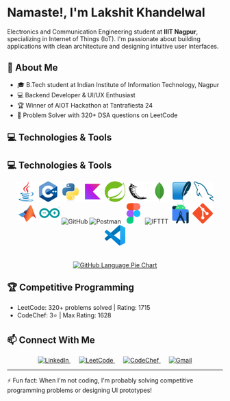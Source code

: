 #  Namaste!, I'm Lakshit Khandelwal

Electronics and Communication Engineering student at **IIIT Nagpur**, specializing in Internet of Things (IoT). I'm passionate about building applications with clean architecture and designing intuitive user interfaces.

## 🚀 About Me
- 🎓 B.Tech student at Indian Institute of Information Technology, Nagpur
- 💻 Backend Developer & UI/UX Enthusiast
- 🏆 Winner of AIOT Hackathon at Tantrafiesta 24
- 🧩 Problem Solver with 320+ DSA questions on LeetCode
## 💻 Technologies & Tools

## 💻 Technologies & Tools

<div align="center">

<img src="https://raw.githubusercontent.com/devicons/devicon/master/icons/java/java-original.svg" width="48" height="48" alt="Java" />
<img src="https://raw.githubusercontent.com/devicons/devicon/master/icons/cplusplus/cplusplus-original.svg" width="48" height="48" alt="C++" />
<img src="https://raw.githubusercontent.com/devicons/devicon/master/icons/python/python-original.svg" width="48" height="48" alt="Python" />
<img src="https://raw.githubusercontent.com/devicons/devicon/master/icons/kotlin/kotlin-original.svg" width="48" height="48" alt="Kotlin" />
<img src="https://raw.githubusercontent.com/devicons/devicon/master/icons/spring/spring-original.svg" width="48" height="48" alt="Spring Boot" />
<img src="https://raw.githubusercontent.com/devicons/devicon/master/icons/flask/flask-original.svg" width="48" height="48" alt="Flask" />
<img src="https://raw.githubusercontent.com/devicons/devicon/master/icons/mongodb/mongodb-original.svg" width="48" height="48" alt="MongoDB" />
<img src="https://raw.githubusercontent.com/devicons/devicon/master/icons/sqlite/sqlite-original.svg" width="48" height="48" alt="SQLite" />
<img src="https://raw.githubusercontent.com/devicons/devicon/master/icons/mysql/mysql-original.svg" width="48" height="48" alt="MySQL" />
<img src="https://raw.githubusercontent.com/devicons/devicon/master/icons/matlab/matlab-original.svg" width="48" height="48" alt="MATLAB" />
<img src="https://raw.githubusercontent.com/devicons/devicon/master/icons/arduino/arduino-original.svg" width="48" height="48" alt="Arduino" />
<img src="https://upload.wikimedia.org/wikipedia/commons/9/91/Octicons-mark-github.svg" width="48" height="48" alt="GitHub" />
<img src="https://www.vectorlogo.zone/logos/getpostman/getpostman-icon.svg" width="48" height="48" alt="Postman" />
<img src="https://raw.githubusercontent.com/devicons/devicon/master/icons/figma/figma-original.svg" width="48" height="48" alt="Figma" />
<img src="https://www.vectorlogo.zone/logos/ifttt/ifttt-ar21.svg" width="48" height="48" alt="IFTTT" />
<img src="https://raw.githubusercontent.com/devicons/devicon/master/icons/androidstudio/androidstudio-original.svg" width="48" height="48" alt="Android Studio" />
<img src="https://raw.githubusercontent.com/devicons/devicon/master/icons/git/git-original.svg" width="48" height="48" alt="Git" />
<img src="https://raw.githubusercontent.com/devicons/devicon/master/icons/vscode/vscode-original.svg" width="48" height="48" alt="VS Code" />

</div>
<br>
<br>
<div align="center">

<a href="https://github-readme-stats.vercel.app/api/top-langs/?username=DegeneratorXx&layout=pie">
    <img src="https://github-readme-stats.vercel.app/api/top-langs/?username=DegeneratorXx&layout=pie&theme=radical" width="400" alt="GitHub Language Pie Chart" />
</a>

</div>




## 🏆 Competitive Programming

- LeetCode: 320+ problems solved | Rating: 1715
- CodeChef: 3⭐ | Max Rating: 1628

## 📫 Connect With Me

<div align="center">

<a href="https://www.linkedin.com/in/lakshitkh/" target="_blank">
    <img src="https://cdn-icons-png.flaticon.com/512/174/174857.png" width="55" height="55" alt="LinkedIn" />
</a>
&nbsp;&nbsp;&nbsp;&nbsp;
<a href="https://leetcode.com/DegeneratorXx/" target="_blank">
    <img src="https://upload.wikimedia.org/wikipedia/commons/a/ab/LeetCode_logo_white_no_text.svg" width="55" height="55" alt="LeetCode" />
</a>
&nbsp;&nbsp;&nbsp;&nbsp;
<a href="https://www.codechef.com/users/DegeneratorXx" target="_blank">
    <img src="https://cdn.codechef.com/images/cc-logo.svg" width="55" height="55" alt="CodeChef" />
</a>
&nbsp;&nbsp;&nbsp;&nbsp;
<a href="mailto:lakshitkhandelwal2002@gmail.com">
    <img src="https://cdn-icons-png.flaticon.com/512/281/281769.png" width="55" height="55" alt="Gmail" />
</a>

</div>



---

⚡ Fun fact: When I'm not coding, I'm probably solving competitive programming problems or designing UI prototypes!
